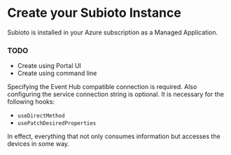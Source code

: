 # Create your Subioto Instance

Subioto is installed in your Azure subscription as a Managed Application. 

### TODO

* Create using Portal UI
* Create using command line

Specifying the Event Hub compatible connection is required. Also configuring the service connection string is optional. It is necessary for the following hooks:

* `useDirectMethod`
* `usePatchDesiredProperties`

In effect, everything that not only consumes information but accesses the devices in some way.

